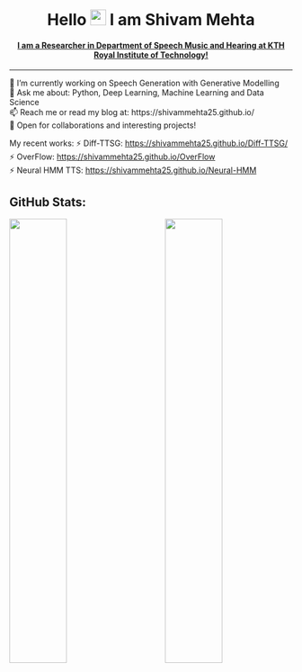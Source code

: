 <!--
**shivammehta25/shivammehta25** is a ✨ _special_ ✨ repository because its `README.md` (this file) appears on your GitHub profile.

Here are some ideas to get you started:

- 🔭 I’m currently working on ...
- 🌱 I’m currently learning ...
- 👯 I’m looking to collaborate on ...
- 🤔 I’m looking for help with ...
- 💬 Ask me about ...
- 📫 How to reach me: ...
- 😄 Pronouns: ...
- ⚡ Fun fact: ...
-->


<h1 align="center">Hello <img src="https://media.giphy.com/media/hvRJCLFzcasrR4ia7z/giphy.gif" width="28"> I am Shivam Mehta</h1>

<h4 align="center"> <a href="https://www.kth.se/profile/smehta/">I am a Researcher in Department of Speech Music and Hearing at KTH Royal Institute of Technology! </a></h4> 
<hr>
<p>
🔭 I’m currently working on Speech Generation with Generative Modelling<br/> 
💬 Ask me about: Python, Deep Learning, Machine Learning and Data Science <br/>
📫 Reach me or read my blog at: https://shivammehta25.github.io/ <br/>
💬 Open for collaborations and interesting projects!
</p>

My recent works:
⚡ Diff-TTSG: https://shivammehta25.github.io/Diff-TTSG/
⚡ OverFlow: https://shivammehta25.github.io/OverFlow <br>
⚡ Neural HMM TTS: https://shivammehta25.github.io/Neural-HMM <br>


## GitHub Stats:

<img  src="https://github-readme-stats.vercel.app/api?username=shivammehta25&show_icons=true&hide_border=true&theme=tokyonight" width="45%" align="right" >

<img  src="https://github-readme-streak-stats.herokuapp.com/?user=shivammehta25&hide_border=true&theme=tokyonight" width="45%" >
<br />

